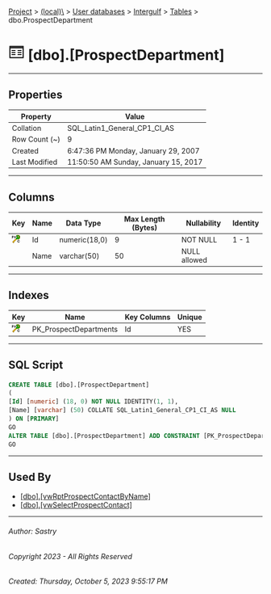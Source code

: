 #### 

[Project](../../../../index.md) > [(local)\\](../../../index.md) > [User databases](../../index.md) > [Intergulf](../index.md) > [Tables](Tables.md) > dbo.ProspectDepartment

# ![Tables](../../../../Images/Table32.png) [dbo].[ProspectDepartment]

---

## <a name="#properties"></a>Properties

| Property | Value |
|---|---|
| Collation | SQL_Latin1_General_CP1_CI_AS |
| Row Count (~) | 9 |
| Created | 6:47:36 PM Monday, January 29, 2007 |
| Last Modified | 11:50:50 AM Sunday, January 15, 2017 |


---

## <a name="#columns"></a>Columns

| Key | Name | Data Type | Max Length (Bytes) | Nullability | Identity |
|---|---|---|---|---|---|
| [![Cluster Primary Key PK_ProspectDepartments: Id](../../../../Images/pkcluster.png)](#indexes) | Id | numeric(18,0) | 9 | NOT NULL | 1 - 1 |
|  | Name | varchar(50) | 50 | NULL allowed |  |


---

## <a name="#indexes"></a>Indexes

| Key | Name | Key Columns | Unique |
|---|---|---|---|
| [![Cluster Primary Key PK_ProspectDepartments: Id](../../../../Images/pkcluster.png)](#indexes) | PK_ProspectDepartments | Id | YES |


---

## <a name="#sqlscript"></a>SQL Script

```sql
CREATE TABLE [dbo].[ProspectDepartment]
(
[Id] [numeric] (18, 0) NOT NULL IDENTITY(1, 1),
[Name] [varchar] (50) COLLATE SQL_Latin1_General_CP1_CI_AS NULL
) ON [PRIMARY]
GO
ALTER TABLE [dbo].[ProspectDepartment] ADD CONSTRAINT [PK_ProspectDepartments] PRIMARY KEY CLUSTERED ([Id]) ON [PRIMARY]
GO

```


---

## <a name="#usedby"></a>Used By

* [[dbo].[vwRptProspectContactByName]](../Views/dbo_vwRptProspectContactByName.md)
* [[dbo].[vwSelectProspectContact]](../Views/dbo_vwSelectProspectContact.md)


---

###### Author:  Sastry

###### Copyright 2023 - All Rights Reserved

###### Created: Thursday, October 5, 2023 9:55:17 PM

